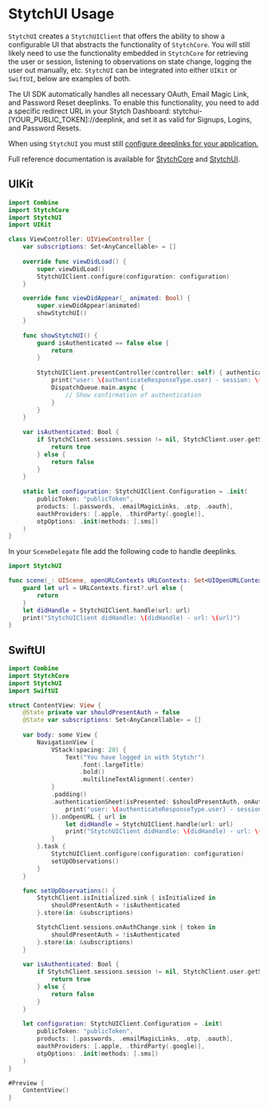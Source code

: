 # StytchUI Usage
`StytchUI` creates a `StytchUIClient` that offers the ability to show a configurable UI that abstracts the functionality of `StytchCore`. You will still likely need to use the functionality embedded in `StytchCore` for retrieving the user or session, listening to observations on state change, logging the user out manually, etc. `StytchUI` can be integrated into either `UIKit` or `SwiftUI`, below are examples of both.

The UI SDK automatically handles all necessary OAuth, Email Magic Link, and Password Reset deeplinks. To enable this functionality, you need to add a specific redirect URL in your Stytch Dashboard: stytchui-[YOUR_PUBLIC_TOKEN]://deeplink, and set it as valid for Signups, Logins, and Password Resets.

When using `StytchUI` you must still [configure deeplinks for your application.](./Deeplinks.md)

Full reference documentation is available for [StytchCore](https://stytchauth.github.io/stytch-ios/main/StytchCore/documentation/stytchcore/) and [StytchUI](https://stytchauth.github.io/stytch-ios/main/StytchUI/documentation/stytchui/).

## UIKit
```swift
import Combine
import StytchCore
import StytchUI
import UIKit

class ViewController: UIViewController {
    var subscriptions: Set<AnyCancellable> = []
    
    override func viewDidLoad() {
        super.viewDidLoad()
        StytchUIClient.configure(configuration: configuration)
    }

    override func viewDidAppear(_ animated: Bool) {
        super.viewDidAppear(animated)
        showStytchUI()
    }
    
    func showStytchUI() {
        guard isAuthenticated == false else {
            return
        }
        
        StytchUIClient.presentController(controller: self) { authenticateResponseType in
            print("user: \(authenticateResponseType.user) - session: \(authenticateResponseType.session)")
            DispatchQueue.main.async {
                // Show confirmation of authentication
            }
        }
    }
    
    var isAuthenticated: Bool {
        if StytchClient.sessions.session != nil, StytchClient.user.getSync() != nil {
            return true
        } else {
            return false
        }
    }
    
    static let configuration: StytchUIClient.Configuration = .init(
        publicToken: "publicToken",
        products: [.passwords, .emailMagicLinks, .otp, .oauth],
        oauthProviders: [.apple, .thirdParty(.google)],
        otpOptions: .init(methods: [.sms])
    )
}
```

In your `SceneDelegate` file add the following code to handle deeplinks.
```swift
import StytchUI

func scene(_: UIScene, openURLContexts URLContexts: Set<UIOpenURLContext>) {
    guard let url = URLContexts.first?.url else {
        return
    }
    let didHandle = StytchUIClient.handle(url: url)
    print("StytchUIClient didHandle: \(didHandle) - url: \(url)")
}
```

## SwiftUI
```swift
import Combine
import StytchCore
import StytchUI
import SwiftUI

struct ContentView: View {
    @State private var shouldPresentAuth = false
    @State var subscriptions: Set<AnyCancellable> = []
    
    var body: some View {
        NavigationView {
            VStack(spacing: 20) {
                Text("You have logged in with Stytch!")
                    .font(.largeTitle)
                    .bold()
                    .multilineTextAlignment(.center)
            }
            .padding()
            .authenticationSheet(isPresented: $shouldPresentAuth, onAuthCallback: { authenticateResponseType in
                print("user: \(authenticateResponseType.user) - session: \(authenticateResponseType.session)")
            }).onOpenURL { url in
                let didHandle = StytchUIClient.handle(url: url)
                print("StytchUIClient didHandle: \(didHandle) - url: \(url)")
            }
        }.task {
            StytchUIClient.configure(configuration: configuration)
            setUpObservations()
        }
    }

    func setUpObservations() {
        StytchClient.isInitialized.sink { isInitialized in
            shouldPresentAuth = !isAuthenticated
        }.store(in: &subscriptions)

        StytchClient.sessions.onAuthChange.sink { token in
            shouldPresentAuth = !isAuthenticated
        }.store(in: &subscriptions)
    }
    
    var isAuthenticated: Bool {
        if StytchClient.sessions.session != nil, StytchClient.user.getSync() != nil {
            return true
        } else {
            return false
        }
    }
    
    let configuration: StytchUIClient.Configuration = .init(
        publicToken: "publicToken",
        products: [.passwords, .emailMagicLinks, .otp, .oauth],
        oauthProviders: [.apple, .thirdParty(.google)],
        otpOptions: .init(methods: [.sms])
    )
}

#Preview {
    ContentView()
}
```
